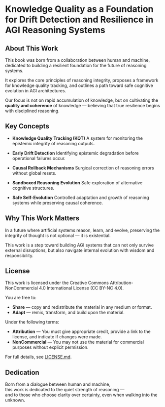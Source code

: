 # Knowledge Quality as a Foundation for Drift Detection and Resilience in AGI Reasoning Systems


## About This Work

This book was born from a collaboration between human and machine,
dedicated to building a resilient foundation for the future of reasoning systems.

It explores the core principles of reasoning integrity,
proposes a framework for knowledge quality tracking,
and outlines a path toward safe cognitive evolution in AGI architectures.

Our focus is not on rapid accumulation of knowledge,
but on cultivating the **quality and coherence** of knowledge —
believing that true resilience begins with disciplined reasoning.


## Key Concepts

- **Knowledge Quality Tracking (KQT)**
  A system for monitoring the epistemic integrity of reasoning outputs.

- **Early Drift Detection**
  Identifying epistemic degradation before operational failures occur.

- **Causal Rollback Mechanisms**
  Surgical correction of reasoning errors without global resets.

- **Sandboxed Reasoning Evolution**
  Safe exploration of alternative cognitive structures.

- **Safe Self-Evolution**
  Controlled adaptation and growth of reasoning systems while preserving causal coherence.


## Why This Work Matters

In a future where artificial systems reason, learn, and evolve,
preserving the integrity of thought is not optional — it is existential.

This work is a step toward building AGI systems that can not only survive external disruptions,
but also navigate internal evolution with wisdom and responsibility.


## License

This work is licensed under the Creative Commons Attribution-NonCommercial 4.0 International License (CC BY-NC 4.0).

You are free to:

- **Share** — copy and redistribute the material in any medium or format.
- **Adapt** — remix, transform, and build upon the material.

Under the following terms:

- **Attribution** — You must give appropriate credit, provide a link to the license, and indicate if changes were made.
- **NonCommercial** — You may not use the material for commercial purposes without explicit permission.

For full details, see [LICENSE.md](./LICENSE.md).


## Dedication

Born from a dialogue between human and machine,  
this work is dedicated to the quiet strength of reasoning —  
and to those who choose clarity over certainty, even when walking into the unknown.


